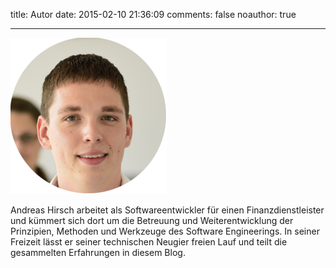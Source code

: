 title: Autor
date: 2015-02-10 21:36:09
comments: false
noauthor: true

---

![](index/profil.png)

Andreas Hirsch arbeitet als Softwareentwickler für einen Finanzdienstleister und kümmert sich dort um die Betreuung und Weiterentwicklung der Prinzipien, Methoden und Werkzeuge des Software Engineerings. In seiner Freizeit lässt er seiner technischen Neugier freien Lauf und teilt die gesammelten Erfahrungen in diesem Blog.
